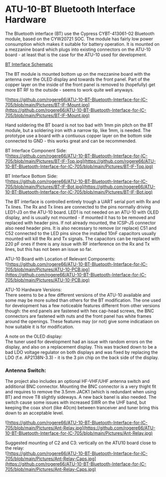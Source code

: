 # ATU-10-BT Bluetooth Interface Hardware
The Bluetooth interface (BT) use the Cypress CYBT-413061-02 Bluetooth module, based on the CYW20721 SOC. The module has fairly low power consumption which makes it suitable for battery operation. It is mounted on a mezzanine board which plugs into existing connectors on the ATU-10 board - at least that is the case for the ATU-10 used for development.

[BT Interface Schematic](https://github.com/rogere66/ATU-10-BT-Bluetooth-Interface-for-IC-705/blob/main/Hardware/ATU-10-Bluetooth-IF.pdf)

The BT module is mounted bottom up on the mezzanine board with the antenna over the OLED display and towards the front panel. Part of the copper layer on the inside of the front panel is removed to (hopefully) get more BT RF to the outside - seems to work quite well anyways.

![https://github.com/rogere66/ATU-10-BT-Bluetooth-Interface-for-IC-705/blob/main/Pictures/BT-IF-Mount.jpg](https://github.com/rogere66/ATU-10-BT-Bluetooth-Interface-for-IC-705/blob/main/Pictures/BT-IF-Mount.jpg)

Hand soldering the BT board is not too bad with 1mm pin pitch on the BT module, but a soldering iron with a narrow tip, like 1mm, is needed. The prototype use a board with a contiuous copper layer on the bottom side connected to GND - this works great and can be recommended.

BT Interface Component Side:\
![https://github.com/rogere66/ATU-10-BT-Bluetooth-Interface-for-IC-705/blob/main/Pictures/BT-IF-Top.jpg](https://github.com/rogere66/ATU-10-BT-Bluetooth-Interface-for-IC-705/blob/main/Pictures/BT-IF-Top.jpg)

BT Interface Bottom Side:\
![https://github.com/rogere66/ATU-10-BT-Bluetooth-Interface-for-IC-705/blob/main/Pictures/BT-IF-Bot.jpg](https://github.com/rogere66/ATU-10-BT-Bluetooth-Interface-for-IC-705/blob/main/Pictures/BT-IF-Bot.jpg)

The BT interface is controlled entirely trough a UART serial port with Rx and Tx lines. The Rx and Tx lines are connected to the pins normally driving LED1-J3 on the ATU-10 board. LED1 is not needed on an ATU-10 with OLED display, and is usually not mounted - if mounted it has to be removed and replaced with header pins. If not already mounted, the ICSP-J5 connector also need header pins. It is also necessary to remove (or replace) C51 and C52 connected to the LED pins since the installed 10nF capacitors usually mounted will kill the Rx and Tx signals. The capacitors can be replaced with 220 pF ones if there is any issue with RF interference on the Rx and Tx lines, but this has not been an issue so far.

ATU-10 Board with Location of Relevant Components:\
![https://github.com/rogere66/ATU-10-BT-Bluetooth-Interface-for-IC-705/blob/main/Pictures/ATU-10-PCB.jpg](https://github.com/rogere66/ATU-10-BT-Bluetooth-Interface-for-IC-705/blob/main/Pictures/ATU-10-PCB.jpg)

ATU-10 Hardware Versions:\
There seems to be a few different versions of the ATU-10 available and some may be more suited than others for the BT modification. The one used for development has a few noticeable features different from other versions though: the end panels are fastened with hex cap-head screws, the BNC connectors are fastened with nuts and the front panel has white frames around the openings. These features may (or not) give some indicatiaon on how suitable it is for modification.

A note on the OLED display:\
The tuner used for development had an issue with random errors on the display, and also on a replacement display. This was tracked down to be a bad LDO voltage regulator on both displays and was fixed by replacing the LDO (f.e. AP2138N-3.3) - it is the 3 pin chip on the back side of the display.

### Antenna Switch:
The project also includes an optional HF-VHF/UHF antenna switch and additional BNC connector. Mounting the BNC connector is a very thight fit and requires to remove the 3.5mm JACK1 (which is redundant when using BT) and move T8 slightly sideways. A new back banel is also needed. The switch cause some issues with increased SWR on the UHF band, but keeping the coax short (like 40cm) between tranceiver and tuner bring this down to an acceptable level.

![https://github.com/rogere66/ATU-10-BT-Bluetooth-Interface-for-IC-705/blob/main/Pictures/Ant-Relay.jpg](https://github.com/rogere66/ATU-10-BT-Bluetooth-Interface-for-IC-705/blob/main/Pictures/Ant-Relay.jpg)

Suggested mounting of C2 and C3: vertically on the ATU10 board close to the relay:\
![https://github.com/rogere66/ATU-10-BT-Bluetooth-Interface-for-IC-705/blob/main/Pictures/Ant-Relay-Caps.jpg](https://github.com/rogere66/ATU-10-BT-Bluetooth-Interface-for-IC-705/blob/main/Pictures/Ant-Relay-Caps.jpg)
